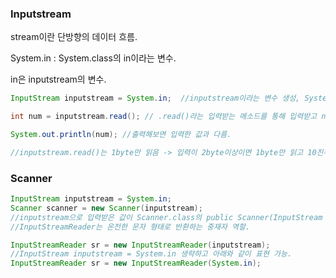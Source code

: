 ### Inputstream

stream이란 단방향의 데이터 흐름.

System.in : System.class의 in이라는 변수.

in은 inputstream의 변수.

```java
InputStream inputstream = System.in;  //inputstream이라는 변수 생성, System.in을 inputstream에 할당.

int num = inputstream.read(); // .read()라는 입력받는 메소드를 통해 입력받고 num에 넣음.

System.out.println(num); //출력해보면 입력한 값과 다름.

//inputstream.read()는 1byte만 읽음 -> 입력이 2byte이상이면 1byte만 읽고 10진수로 인코딩.
```



### Scanner

```java
InputStream inputstream = System.in;
Scanner scanner = new Scanner(inputstream);
//inputstream으로 입력받은 값이 Scanner.class의 public Scanner(InputStream source)의 new InputStreamReader(source)로 이동.
//InputStreamReader는 온전한 문자 형태로 반환하는 중재자 역할.

InputStreamReader sr = new InputStreamReader(inputstream);
//InputStream inputstream = System.in 생략하고 아래와 같이 표현 가능.
InputStreamReader sr = new InputStreamReader(System.in);
```

